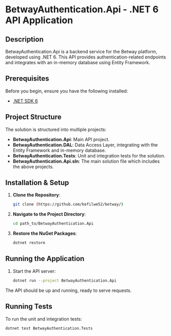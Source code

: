 
# BetwayAuthentication.Api - .NET 6 API Application

## Description

BetwayAuthentication.Api is a backend service for the Betway platform, developed using .NET 6. This API provides authentication-related endpoints and integrates with an in-memory database using Entity Framework.

## Prerequisites

Before you begin, ensure you have the following installed:

- [.NET SDK 6](https://dotnet.microsoft.com/download/dotnet/6.0)

## Project Structure

The solution is structured into multiple projects:

- **BetwayAuthentication.Api**: Main API project.
- **BetwayAuthentication.DAL**: Data Access Layer, integrating with the Entity Framework and in-memory database.
- **BetwayAuthentication.Tests**: Unit and integration tests for the solution.
- **BetwayAuthentication.Api.sln**: The main solution file which includes the above projects.

## Installation & Setup

1. **Clone the Repository**:
   ```bash
   git clone (https://github.com/kefilwe52/betway/)
   ```

2. **Navigate to the Project Directory**:
   ```bash
   cd path_to/BetwayAuthentication.Api
   ```

3. **Restore the NuGet Packages**:
   ```bash
   dotnet restore
   ```

## Running the Application

1. Start the API server:
   ```bash
   dotnet run --project BetwayAuthentication.Api
   ```

The API should be up and running, ready to serve requests.

## Running Tests

To run the unit and integration tests:
```bash
dotnet test BetwayAuthentication.Tests
```
